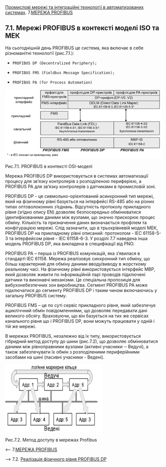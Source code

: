 [Промислові мережі та інтеграційні технології в автоматизованих системах](README.md). 7.[МЕРЕЖА PROFIBUS](7.md)

## 7.1. Мережі PROFIBUS в контексті моделі ISO та МЕК

На сьогоднішній день PROFIBUS це система, яка включає в себе різноманітні технології (рис.7.1.):

-     PROFIBUS DP (Decentralized Periphery);

-     PROFIBUS FMS (Fieldbus Message Specification);

-     PROFIBUS PA (for Process Automation)

![img](media7/7_1.png)

Рис.7.1. PROFIBUS в контексті OSI-моделі

Мережа PROFIBUS DP використовується в системах автоматизації процесу для зв’язку контролерів з розподіленою периферією, а PROFIBUS PA для зв’язку контролерів з датчиками в промисловій зоні. 

PROFIBUS DP - це сивмольно-орієнтований асинхронний тип мережі, який на фізичному рівні базується на інтерфейсі RS-485 або на різних типах оптоволоконних з’єднань.  Відсутність протоколу прикладного рівня (згідно опису EN) дозволяє безпосередньо обмінюватися ідентифікованими даними між вузлами, що значно прискорює процес обміну. Кількість та призначення даних визначається профілем та конфігурацією мережі. Слід зазначити, що в трьохрівневій моделі МЕК, PROFIBUS DP на прикладному рівні описаний: протоколом - IEC 61158-5-3 та інтерфейсом рівня - IEC 61158-6-3. У розділі 7.7 наведена інша модель PROFIBUS DP, яка викладена в специфікації від PNO. 

PROFIBUS PA – перша із PROFIBUS комунікацій, яка з’явилася в стандарті IEC 61158. Мережа реалізовує синхронний тип обміну, що більш характерний для обміну даними вводу/виводу в жорсткому реальному часі. На фізичному рівні використовується інтерфейс MBP, який дозволяє живити по інформаційній парі проводів підключені датчики та виконавчі механізми. Це спеціальна пропозиція для вибухонебезпечних зон виробництва. Сегмент PROFIBUS PA може підключатися до сегменту PROFIBUS DP і таким чином включаючись у загальну PROFIBUS систему.

PROFIBUS FMS – це по суті сервіс прикладного рівня, який забезпечує ацикліччний обмін повідомленнями, що дозволяє передавати дані великого обсягу. Враховуючи, що він базується на тих же сервісах канального рівня що і PROFIBUS DP, вони можуть працювати у одній і тій же мережі. 

В мережах PROFIBUS, незалежно від їх типу, використовується гібридний метод доступу до шини (рис.7.2), що дозволяє обмінюватися даними між рівноправними вузлами (активні учасники ─ Ведучі), а також забезпечувати їх обмін з розподіленими периферійними засобами на шині (пасивні учасники - Ведені). 

![img](media7/7_2.png) 

Рис.7.2. Метод доступу в мережах Profibus



<-- 7.[МЕРЕЖА PROFIBUS](7.md)

--> 7.2. [Реалізація фізичного рівня PROFIBUS DP](7_2.md)